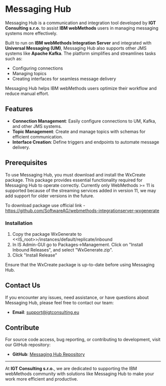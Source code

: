 # Messaging Hub

Messaging Hub is a communication and integration tool developed by **IGT Consulting s.r.o.** to assist **IBM webMethods** users in managing messaging systems more effectively.

Built to run on **IBM webMethods Integration Server** and integrated with **Universal Messaging (UM)**, Messaging Hub also supports other JMS systems like **Apache Kafka**. The platform simplifies and streamlines tasks such as:

- Configuring connections
- Managing topics
- Creating interfaces for seamless message delivery

Messaging Hub helps IBM webMethods users optimize their workflow and reduce manual effort.

## Features

- **Connection Management**: Easily configure connections to UM, Kafka, and other JMS systems.
- **Topic Management**: Create and manage topics with schemas for efficient communication.
- **Interface Creation**: Define triggers and endpoints to automate message delivery.

## Prerequisites

To use Messaging Hub, you must download and install the WxCreate package. This package provides essential functionality required for Messaging Hub to operate correctly.
Currently only WebMethods >= 11 is supported because of the streaming services added in version 11, we may add support for older versions in the future.

To download package use official link - https://github.com/SoftwareAG/webmethods-integrationserver-wxgenerate

### Installation

1. Copy the package WxGenerate to <<IS_root>>/instances/default/replicate/inbound
2. In IS Admin-GUI go to Packages->Management. Click on "Install Inbound Releases", and select "WxGenerate.zip".
3. Click "Install Release"

Ensure that the WxCreate package is up-to-date before using Messaging Hub.

## Contact Us

If you encounter any issues, need assistance, or have questions about Messaging Hub, please feel free to contact our team:

- **Email**: [support@igtconsulting.eu](mailto:support@igtconsulting.eu)

## Contribute

For source code access, bug reporting, or contributing to development, visit our GitHub repository:

- **GitHub**: [Messaging Hub Repository](https://github.com/igtconsulting/messaging-hub.git)

---

At **IGT Consulting s.r.o.**, we are dedicated to supporting the IBM webMethods community with solutions like Messaging Hub to make your work more efficient and productive.
